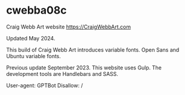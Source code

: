 # cwebba08c
Craig Webb Art website
https://CraigWebbArt.com

Updated May 2024.

This build of Craig Webb Art introduces variable fonts. Open Sans and Ubuntu variable fonts.


Previous update September 2023.
This website uses Gulp. The development tools are Handlebars and SASS.

User-agent: GPTBot
Disallow: /
